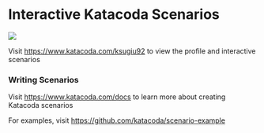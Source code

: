 # Interactive Katacoda Scenarios

[![](http://shields.katacoda.com/katacoda/ksugiu92/count.svg)](https://www.katacoda.com/ksugiu92 "Get your profile on Katacoda.com")

Visit https://www.katacoda.com/ksugiu92 to view the profile and interactive scenarios

### Writing Scenarios
Visit https://www.katacoda.com/docs to learn more about creating Katacoda scenarios

For examples, visit https://github.com/katacoda/scenario-example
